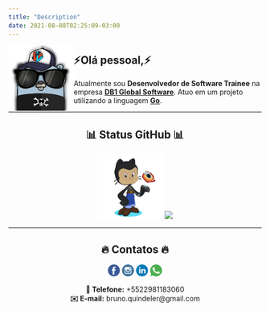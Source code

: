 ```yaml
---
title: "Description"
date: 2021-08-08T02:25:09-03:00
---
```


<img align="left" width="130" height="130" src="/images/gopher.png">

<p align="center">
    <h2>⚡Olá pessoal,⚡</h2>
    Atualmente sou <strong>Desenvolvedor de Software Trainee</strong> na empresa <a href="https://db1global.com/"><strong>DB1 Global Software</strong></a>. Atuo em um projeto utilizando a linguagem <a href="https://golang.org"><strong>Go</strong></a>.
</p>

___

<h2 align="center">📊 Status GitHub 📊</h2>
  <p align="center">
    <img width="130" height="130" src="/images/octocat.png">
    <img src="https://github-readme-stats.vercel.app/api/top-langs/?username=brunoquindeler&layout=compact&theme=react"> 
  </p>

___

<h2 align="center">🔥 Contatos 🔥</h2>
<p align="center">
  <a href="https://facebook.com/brunoquindeler" target="_blank"><img src="/images/facebook.png"></a> 
  <a href="https://instagram.com/brunoquindeler" target="_blank"><img src="/images/instagram.png"></a>  
  <a href="https://linkedin.com/in/brunofq" target="_blank"><img src="/images/linkedin.png"></a>
  <a href="https://api.whatsapp.com/send?phone=5522981183060&text=Ol%C3%A1%2C%20Bruno%20Quindeler!!" target="_blank"><img src="/images/whatsapp.png"></a>
</p>

<p align="center">
  <strong>📱 Telefone:</strong> +5522981183060
  <br>
  <strong>✉️ E-mail:</strong> bruno.quindeler@gmail.com
  <br>
</p>